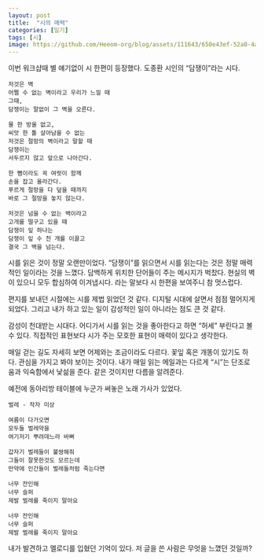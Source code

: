 ```yaml
---
layout: post
title:  "시의 매력"
categories: [일기]
tags: [시]
image: https://github.com/Heeom-org/blog/assets/111643/650e43ef-52a0-4aa5-8bf6-a01b9f7a3131
---
```


이번 워크샵때 별 얘기없이 시 한편이 등장했다. 도종환 시인의 “담쟁이”라는 시다.

```
저것은 벽
어쩔 수 없는 벽이라고 우리가 느낄 때
그때,
담쟁이는 말없이 그 벽을 오른다.

물 한 방울 없고,
씨앗 한 톨 살아남을 수 없는
저것은 절망의 벽이라고 말할 때
담쟁이는
서두르지 않고 앞으로 나아간다.

한 뼘이라도 꼭 여럿이 함께
손을 잡고 올라간다.
푸르게 절망을 다 덮을 때까지
바로 그 절망을 놓지 않는다.

저것은 넘을 수 없는 벽이라고
고개를 떨구고 있을 때
담쟁이 잎 하나는
담쟁이 잎 수 천 개를 이끌고
결국 그 벽을 넘는다.
```

시를 읽은 것이 정말 오랜만이었다. “담쟁이”를 읽으면서 시를 읽는다는 것은 정말 매력적인 일이라는 것을 느꼈다. 담백하게 위치한 단어들이 주는 메시지가 벅찼다. 현실의 벽이 있으니 모두 합심하여 이겨냅시다. 라는 말보다 시 한편을 보여주니 참 멋스럽다.

편지를 보내던 시절에는 시를 제법 읽었던 것 같다. 디지털 시대에 살면서 점점 멀어지게 되었다. 그리고 내가 하고 있는 일이 감성적인 일이 아니라는 점도 큰 것 같다.

감성이 천대받는 시대다. 어디가서 시를 읽는 것을 좋아한다고 하면 “허세” 부린다고 볼 수 있다. 직접적인 표현보다 시가 주는 모호한 표현이 매력이 있다고 생각한다.

매일 걷는 길도 자세히 보면 어제와는 조금이라도 다르다. 꽃잎 혹은 개똥이 있기도 하다. 관심을 가지고 봐야 보이는 것이다. 내가 매일 읽는 메일과는 다르게 “시”는 단조로움과 익숙함에서 낯섦을 준다. 같은 것이지만 다름을 알려준다.

예전에 동아리방 테이블에 누군가 써놓은 노래 가사가 있었다.

```
벌레 - 작자 미상

여름이 다가오면
모두들 벌레약을
여기저기 뿌려데느라 바뻐

갑자기 벌레들이 불쌍해줘
그들이 잘못한것도 모르는데
만약에 인간들이 벌레들처럼 죽는다면

너무 잔인해
너무 슬퍼
제발 벌레를 죽이지 말아요

너무 잔인해
너무 슬퍼
제발 벌레를 죽이지 말아요
```

내가 발견하고 멜로디를 입혔던 기억이 있다. 저 글을 쓴 사람은 무엇을 느꼈던 것일까?
